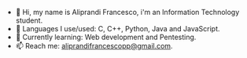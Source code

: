 - 👋 Hi, my name is Aliprandi Francesco, i'm an Information Technology student.
- 👀 Languages I use/used: C, C++, Python, Java and JavaScript.
- 🌱 Currently learning: Web development and Pentesting.
- 📫 Reach me: <aliprandifrancescopp@gmail.com>.

<!---a
Fraxxone/Fraxxone is a ✨ special ✨ repository because its `README.md` (this file) appears on your GitHub profile.
You can click the Preview link to take a look at your changes.
--->
